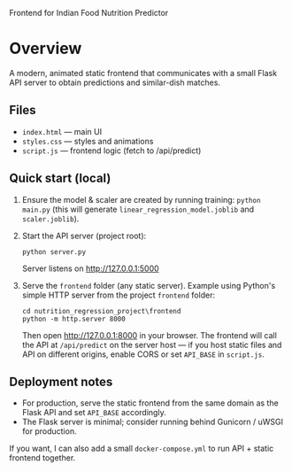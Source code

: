 Frontend for Indian Food Nutrition Predictor

Overview
========
A modern, animated static frontend that communicates with a small Flask API server to obtain predictions and similar-dish matches.

Files
-----
- `index.html` — main UI
- `styles.css` — styles and animations
- `script.js` — frontend logic (fetch to /api/predict)

Quick start (local)
-------------------
1. Ensure the model & scaler are created by running training: `python main.py` (this will generate `linear_regression_model.joblib` and `scaler.joblib`).
2. Start the API server (project root):

   ```pwsh
   python server.py
   ```

   Server listens on http://127.0.0.1:5000

3. Serve the `frontend` folder (any static server). Example using Python's simple HTTP server from the project `frontend` folder:

   ```pwsh
   cd nutrition_regression_project\frontend
   python -m http.server 8000
   ```

   Then open http://127.0.0.1:8000 in your browser. The frontend will call the API at `/api/predict` on the server host — if you host static files and API on different origins, enable CORS or set `API_BASE` in `script.js`.

Deployment notes
----------------
- For production, serve the static frontend from the same domain as the Flask API and set `API_BASE` accordingly.
- The Flask server is minimal; consider running behind Gunicorn / uWSGI for production.

If you want, I can also add a small `docker-compose.yml` to run API + static frontend together.